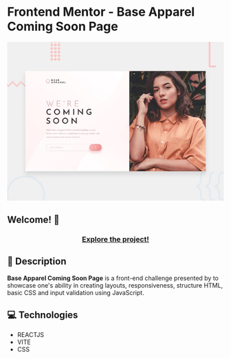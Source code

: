 # Frontend Mentor - Base Apparel Coming Soon Page

![Design preview for the Base Apparel Coming Soon Page coding challenge](src/design/desktop-preview.jpg)

## Welcome! 👋

<div align="center">
  <h3><a href="https://michelesilva20.github.io/base-apparel-coming-soon-page/" target="_blank">Explore the project!</a></h3>
</div>

<div>
    <h2>📖 Description</h2>
    <p><strong>Base Apparel Coming Soon Page</strong> is a front-end challenge presented by <a href="https://www.frontendmentor.io/" target="_blank"></a> to showcase one's ability in creating layouts, responsiveness, structure HTML, basic CSS and input validation using JavaScript.</p>

</div>

<div>
  <h2>💻 Technologies</h2>
  <ul>
    <li>REACTJS</li>
    <li>VITE</li>
    <li>CSS</li>
  </ul>
</div>